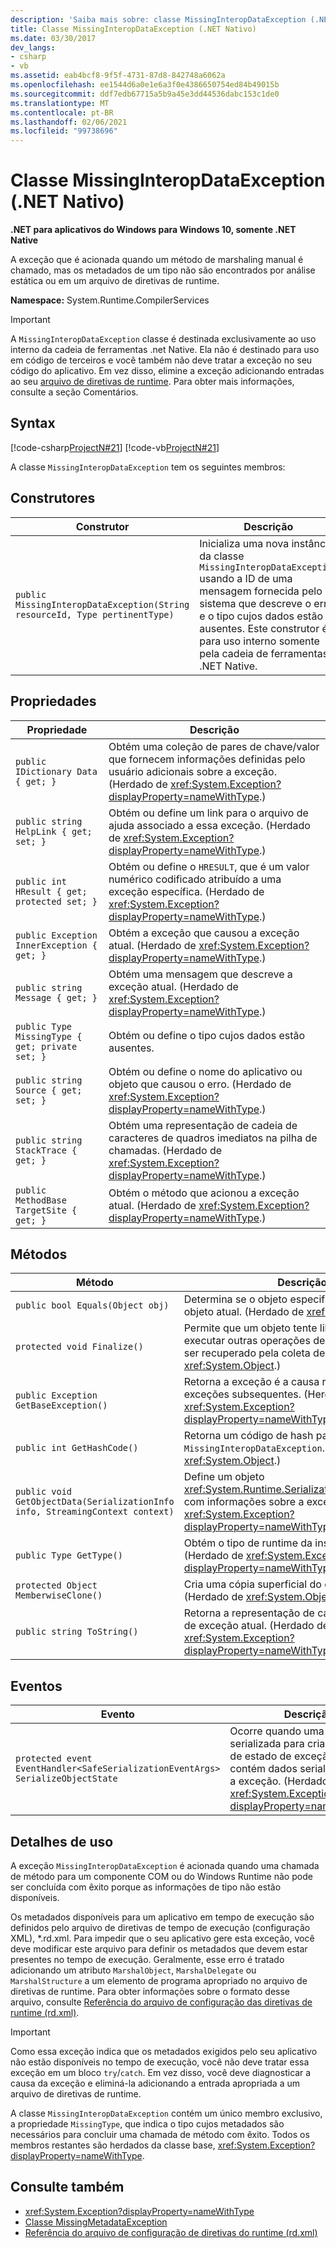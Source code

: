 ```yaml
---
description: 'Saiba mais sobre: classe MissingInteropDataException (.NET Native)'
title: Classe MissingInteropDataException (.NET Nativo)
ms.date: 03/30/2017
dev_langs:
- csharp
- vb
ms.assetid: eab4bcf8-9f5f-4731-87d8-842748a6062a
ms.openlocfilehash: ee1544d6a0e1e6a3f0e4386650754ed84b49015b
ms.sourcegitcommit: ddf7edb67715a5b9a45e3dd44536dabc153c1de0
ms.translationtype: MT
ms.contentlocale: pt-BR
ms.lasthandoff: 02/06/2021
ms.locfileid: "99738696"
---
```

# <a name="missinginteropdataexception-class-net-native"></a>Classe MissingInteropDataException (.NET Nativo)

**.NET para aplicativos do Windows para Windows 10, somente .NET Native**  
  
 A exceção que é acionada quando um método de marshaling manual é chamado, mas os metadados de um tipo não são encontrados por análise estática ou em um arquivo de diretivas de runtime.  
  
 **Namespace:** System.Runtime.CompilerServices  
  
> [!IMPORTANT]
> A `MissingInteropDataException` classe é destinada exclusivamente ao uso interno da cadeia de ferramentas .net Native. Ela não é destinado para uso em código de terceiros e você também não deve tratar a exceção no seu código do aplicativo. Em vez disso, elimine a exceção adicionando entradas ao seu [arquivo de diretivas de runtime](runtime-directives-rd-xml-configuration-file-reference.md). Para obter mais informações, consulte a seção Comentários.  
  
## <a name="syntax"></a>Syntax  

 [!code-csharp[ProjectN#21](../../../samples/snippets/csharp/VS_Snippets_CLR/projectn/cs/missinginteropdataexception_syntax1.cs#21)]
 [!code-vb[ProjectN#21](../../../samples/snippets/visualbasic/VS_Snippets_CLR/projectn/vb/missinginteropdataexception_syntax1.vb#21)]  
  
 A classe `MissingInteropDataException` tem os seguintes membros:  
  
## <a name="constructors"></a>Construtores  
  
|Construtor|Descrição|  
|-----------------|-----------------|  
|`public MissingInteropDataException(String resourceId, Type pertinentType)`|Inicializa uma nova instância da classe `MissingInteropDataException` usando a ID de uma mensagem fornecida pelo sistema que descreve o erro e o tipo cujos dados estão ausentes. Este construtor é para uso interno somente pela cadeia de ferramentas .NET Native.|  
  
## <a name="properties"></a>Propriedades  
  
|Propriedade|Descrição|  
|--------------|-----------------|  
|`public IDictionary Data { get; }`|Obtém uma coleção de pares de chave/valor que fornecem informações definidas pelo usuário adicionais sobre a exceção. (Herdado de <xref:System.Exception?displayProperty=nameWithType>.)|  
|`public string HelpLink { get; set; }`|Obtém ou define um link para o arquivo de ajuda associado a essa exceção. (Herdado de <xref:System.Exception?displayProperty=nameWithType>.)|  
|`public int HResult { get; protected set; }`|Obtém ou define o `HRESULT`, que é um valor numérico codificado atribuído a uma exceção específica. (Herdado de <xref:System.Exception?displayProperty=nameWithType>.)|  
|`public Exception InnerException { get; }`|Obtém a exceção que causou a exceção atual. (Herdado de <xref:System.Exception?displayProperty=nameWithType>.)|  
|`public string Message { get; }`|Obtém uma mensagem que descreve a exceção atual. (Herdado de <xref:System.Exception?displayProperty=nameWithType>.)|  
|`public Type MissingType { get; private set; }`|Obtém ou define o tipo cujos dados estão ausentes.|  
|`public string Source { get; set; }`|Obtém ou define o nome do aplicativo ou objeto que causou o erro. (Herdado de <xref:System.Exception?displayProperty=nameWithType>.)|  
|`public string StackTrace { get; }`|Obtém uma representação de cadeia de caracteres de quadros imediatos na pilha de chamadas. (Herdado de <xref:System.Exception?displayProperty=nameWithType>.)|  
|`public MethodBase TargetSite { get; }`|Obtém o método que acionou a exceção atual. (Herdado de <xref:System.Exception?displayProperty=nameWithType>.)|  
  
## <a name="methods"></a>Métodos  
  
|Método|Descrição|  
|------------|-----------------|  
|`public bool Equals(Object obj)`|Determina se o objeto especificado é igual ao objeto atual.  (Herdado de <xref:System.Object>.)|  
|`protected void Finalize()`|Permite que um objeto tente liberar recursos e executar outras operações de limpeza antes de ser recuperado pela coleta de lixo. (Herdado de <xref:System.Object>.)|  
|`public Exception GetBaseException()`|Retorna a exceção é a causa raiz de uma ou mais exceções subsequentes. (Herdado de <xref:System.Exception?displayProperty=nameWithType>.)|  
|`public int GetHashCode()`|Retorna um código de hash para uma instância `MissingInteropDataException`.   (Herdado de <xref:System.Object>.)|  
|`public void GetObjectData(SerializationInfo info, StreamingContext context)`|Define um objeto <xref:System.Runtime.Serialization.SerializationInfo> com informações sobre a exceção.  (Herdado de <xref:System.Exception?displayProperty=nameWithType>.)|  
|`public Type GetType()`|Obtém o tipo de runtime da instância atual. (Herdado de <xref:System.Exception?displayProperty=nameWithType>.)|  
|`protected Object MemberwiseClone()`|Cria uma cópia superficial do objeto atual. (Herdado de <xref:System.Object>.)|  
|`public string ToString()`|Retorna a representação de cadeia de caracteres de exceção atual. (Herdado de <xref:System.Exception?displayProperty=nameWithType>.)|  
  
## <a name="events"></a>Eventos  
  
|Evento|Descrição|  
|-----------|-----------------|  
|`protected event EventHandler<SafeSerializationEventArgs> SerializeObjectState`|Ocorre quando uma exceção é serializada para criar um objeto de estado de exceção que contém dados serializados sobre a exceção. (Herdado de <xref:System.Exception?displayProperty=nameWithType>.)|  
  
## <a name="usage-details"></a>Detalhes de uso  

 A exceção `MissingInteropDataException` é acionada quando uma chamada de método para um componente COM ou do Windows Runtime não pode ser concluída com êxito porque as informações de tipo não estão disponíveis.  
  
 Os metadados disponíveis para um aplicativo em tempo de execução são definidos pelo arquivo de diretivas de tempo de execução (configuração XML), \*.rd.xml. Para impedir que o seu aplicativo gere esta exceção, você deve modificar este arquivo para definir os metadados que devem estar presentes no tempo de execução. Geralmente, esse erro é tratado adicionando um atributo `MarshalObject`, `MarshalDelegate` ou `MarshalStructure` a um elemento de programa apropriado no arquivo de diretivas de runtime. Para obter informações sobre o formato desse arquivo, consulte [Referência do arquivo de configuração das diretivas de runtime (rd.xml)](runtime-directives-rd-xml-configuration-file-reference.md).  
  
> [!IMPORTANT]
> Como essa exceção indica que os metadados exigidos pelo seu aplicativo não estão disponíveis no tempo de execução, você não deve tratar essa exceção em um bloco `try`/`catch`. Em vez disso, você deve diagnosticar a causa da exceção e eliminá-la adicionando a entrada apropriada a um arquivo de diretivas de runtime.  
  
 A classe `MissingInteropDataException` contém um único membro exclusivo, a propriedade `MissingType`, que indica o tipo cujos metadados são necessários para concluir uma chamada de método com êxito. Todos os membros restantes são herdados da classe base, <xref:System.Exception?displayProperty=nameWithType>.  
  
## <a name="see-also"></a>Consulte também

- <xref:System.Exception?displayProperty=nameWithType>
- [Classe MissingMetadataException](missingmetadataexception-class-net-native.md)
- [Referência do arquivo de configuração de diretivas do runtime (rd.xml)](runtime-directives-rd-xml-configuration-file-reference.md)
